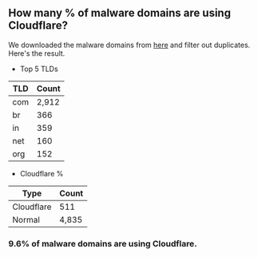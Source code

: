 ## How many % of malware domains are using Cloudflare?


We downloaded the malware domains from [here](https://urlhaus.abuse.ch) and filter out duplicates.
Here's the result.


[//]: # (start replacement)


- Top 5 TLDs

| TLD | Count |
| --- | --- |
| com | 2,912 |
| br | 366 |
| in | 359 |
| net | 160 |
| org | 152 |


- Cloudflare %

| Type | Count |
| --- | --- |
| Cloudflare | 511 |
| Normal | 4,835 |


### 9.6% of malware domains are using Cloudflare.